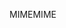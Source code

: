 <span data-ttu-id="bbad4-101">MIME</span><span class="sxs-lookup"><span data-stu-id="bbad4-101">MIME</span></span>